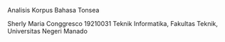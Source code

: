 Analisis Korpus Bahasa Tonsea 

Sherly Maria Conggresco
19210031
Teknik Informatika, Fakultas Teknik, Universitas Negeri Manado
